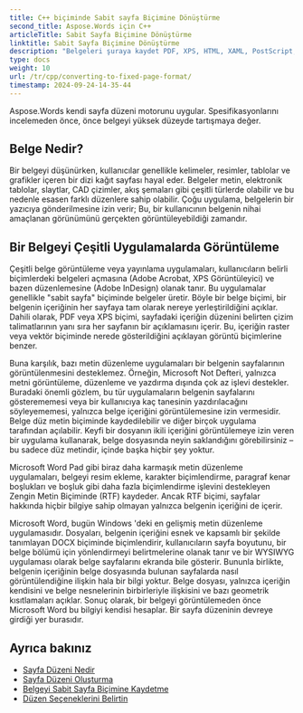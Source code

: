 ```yaml
---
title: C++ biçiminde Sabit sayfa Biçimine Dönüştürme
second_title: Aspose.Words için C++
articleTitle: Sabit Sayfa Biçimine Dönüştürme
linktitle: Sabit Sayfa Biçimine Dönüştürme
description: "Belgeleri şuraya kaydet PDF, XPS, HTML, XAML, PostScript, ve PCL biçimleri."
type: docs
weight: 10
url: /tr/cpp/converting-to-fixed-page-format/
timestamp: 2024-09-24-14-35-44
---
```


Aspose.Words kendi sayfa düzeni motorunu uygular. Spesifikasyonlarını incelemeden önce, önce belgeyi yüksek düzeyde tartışmaya değer.

## Belge Nedir?

Bir belgeyi düşünürken, kullanıcılar genellikle kelimeler, resimler, tablolar ve grafikler içeren bir dizi kağıt sayfası hayal eder. Belgeler metin, elektronik tablolar, slaytlar, CAD çizimler, akış şemaları gibi çeşitli türlerde olabilir ve bu nedenle esasen farklı düzenlere sahip olabilir. Çoğu uygulama, belgelerin bir yazıcıya gönderilmesine izin verir; Bu, bir kullanıcının belgenin nihai amaçlanan görünümünü gerçekten görüntüleyebildiği zamandır.

## Bir Belgeyi Çeşitli Uygulamalarda Görüntüleme

Çeşitli belge görüntüleme veya yayınlama uygulamaları, kullanıcıların belirli biçimlerdeki belgeleri açmasına (Adobe Acrobat, XPS Görüntüleyici) ve bazen düzenlemesine (Adobe InDesign) olanak tanır. Bu uygulamalar genellikle "sabit sayfa" biçiminde belgeler üretir. Böyle bir belge biçimi, bir belgenin içeriğinin her sayfaya tam olarak nereye yerleştirildiğini açıklar. Dahili olarak, PDF veya XPS biçimi, sayfadaki içeriğin düzenini belirten çizim talimatlarının yanı sıra her sayfanın bir açıklamasını içerir. Bu, içeriğin raster veya vektör biçiminde nerede gösterildiğini açıklayan görüntü biçimlerine benzer.

Buna karşılık, bazı metin düzenleme uygulamaları bir belgenin sayfalarının görüntülenmesini desteklemez. Örneğin, Microsoft Not Defteri, yalnızca metni görüntüleme, düzenleme ve yazdırma dışında çok az işlevi destekler. Buradaki önemli gözlem, bu tür uygulamaların belgenin sayfalarını gösterememesi veya bir kullanıcıya kaç tanesinin yazdırılacağını söyleyememesi, yalnızca belge içeriğini görüntülemesine izin vermesidir. Belge düz metin biçiminde kaydedilebilir ve diğer birçok uygulama tarafından açılabilir. Keyfi bir dosyanın ikili içeriğini görüntülemeye izin veren bir uygulama kullanarak, belge dosyasında neyin saklandığını görebilirsiniz – bu sadece düz metindir, içinde başka hiçbir şey yoktur.

Microsoft Word Pad gibi biraz daha karmaşık metin düzenleme uygulamaları, belgeyi resim ekleme, karakter biçimlendirme, paragraf kenar boşlukları ve boşluk gibi daha fazla biçimlendirme işlevini destekleyen Zengin Metin Biçiminde (RTF) kaydeder. Ancak RTF biçimi, sayfalar hakkında hiçbir bilgiye sahip olmayan yalnızca belgenin içeriğini de içerir.

Microsoft Word, bugün Windows 'deki en gelişmiş metin düzenleme uygulamasıdır. Dosyaları, belgenin içeriğini esnek ve kapsamlı bir şekilde tanımlayan DOCX biçiminde biçimlendirir, kullanıcıların sayfa boyutunu, bir belge bölümü için yönlendirmeyi belirtmelerine olanak tanır ve bir WYSIWYG uygulaması olarak belge sayfalarını ekranda bile gösterir. Bununla birlikte, belgenin içeriğinin belge dosyasında bulunan sayfalarda nasıl görüntülendiğine ilişkin hala bir bilgi yoktur. Belge dosyası, yalnızca içeriğin kendisini ve belge nesnelerinin birbirleriyle ilişkisini ve bazı geometrik kısıtlamaları açıklar. Sonuç olarak, bir belgeyi görüntülemeden önce Microsoft Word bu bilgiyi kendisi hesaplar. Bir sayfa düzeninin devreye girdiği yer burasıdır.

## Ayrıca bakınız

* [Sayfa Düzeni Nedir](/words/cpp/what-is-a-page-layout/)
* [Sayfa Düzeni Oluşturma](/words/cpp/creating-a-page-layout/)
* [Belgeyi Sabit Sayfa Biçimine Kaydetme](/words/cpp/saving-a-document-to-fixed-page-format/)
* [Düzen Seçeneklerini Belirtin](/words/cpp/specify-layout-options/)
